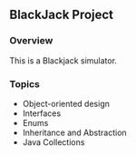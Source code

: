 ## BlackJack Project

### Overview
This is a Blackjack simulator.

### Topics
* Object-oriented design
* Interfaces
* Enums
* Inheritance and Abstraction
* Java Collections

